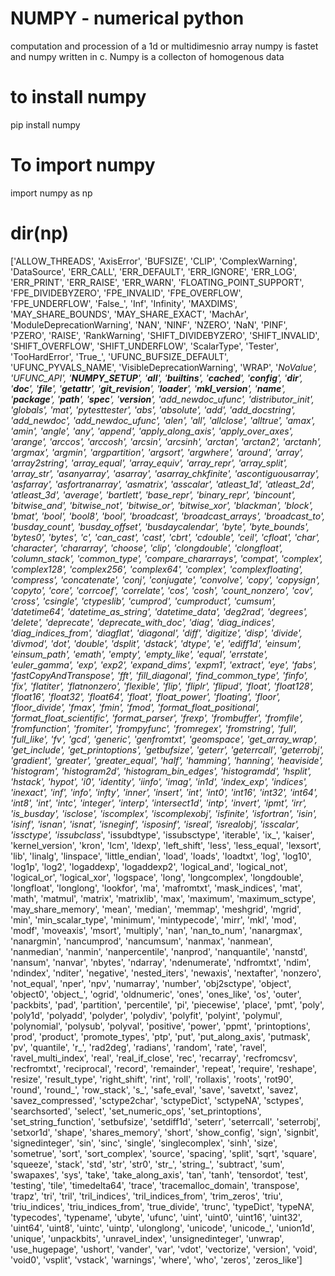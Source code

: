 # NUMPY - numerical python
computation and procession of a 1d or multidimesnio array
numpy is fastet and numpy written in c. Numpy is a collecton of homogenous data

# to install numpy 

pip install numpy

# To import numpy 

import numpy as np  

# dir(np) 

['ALLOW_THREADS',
 'AxisError',
 'BUFSIZE',
 'CLIP',
 'ComplexWarning',
 'DataSource',
 'ERR_CALL',
 'ERR_DEFAULT',
 'ERR_IGNORE',
 'ERR_LOG',
 'ERR_PRINT',
 'ERR_RAISE',
 'ERR_WARN',
 'FLOATING_POINT_SUPPORT',
 'FPE_DIVIDEBYZERO',
 'FPE_INVALID',
 'FPE_OVERFLOW',
 'FPE_UNDERFLOW',
 'False_',
 'Inf',
 'Infinity',
 'MAXDIMS',
 'MAY_SHARE_BOUNDS',
 'MAY_SHARE_EXACT',
 'MachAr',
 'ModuleDeprecationWarning',
 'NAN',
 'NINF',
 'NZERO',
 'NaN',
 'PINF',
 'PZERO',
 'RAISE',
 'RankWarning',
 'SHIFT_DIVIDEBYZERO',
 'SHIFT_INVALID',
 'SHIFT_OVERFLOW',
 'SHIFT_UNDERFLOW',
 'ScalarType',
 'Tester',
 'TooHardError',
 'True_',
 'UFUNC_BUFSIZE_DEFAULT',
 'UFUNC_PYVALS_NAME',
 'VisibleDeprecationWarning',
 'WRAP',
 '_NoValue',
 '_UFUNC_API',
 '__NUMPY_SETUP__',
 '__all__',
 '__builtins__',
 '__cached__',
 '__config__',
 '__dir__',
 '__doc__',
 '__file__',
 '__getattr__',
 '__git_revision__',
 '__loader__',
 '__mkl_version__',
 '__name__',
 '__package__',
 '__path__',
 '__spec__',
 '__version__',
 '_add_newdoc_ufunc',
 '_distributor_init',
 '_globals',
 '_mat',
 '_pytesttester',
 'abs',
 'absolute',
 'add',
 'add_docstring',
 'add_newdoc',
 'add_newdoc_ufunc',
 'alen',
 'all',
 'allclose',
 'alltrue',
 'amax',
 'amin',
 'angle',
 'any',
 'append',
 'apply_along_axis',
 'apply_over_axes',
 'arange',
 'arccos',
 'arccosh',
 'arcsin',
 'arcsinh',
 'arctan',
 'arctan2',
 'arctanh',
 'argmax',
 'argmin',
 'argpartition',
 'argsort',
 'argwhere',
 'around',
 'array',
 'array2string',
 'array_equal',
 'array_equiv',
 'array_repr',
 'array_split',
 'array_str',
 'asanyarray',
 'asarray',
 'asarray_chkfinite',
 'ascontiguousarray',
 'asfarray',
 'asfortranarray',
 'asmatrix',
 'asscalar',
 'atleast_1d',
 'atleast_2d',
 'atleast_3d',
 'average',
 'bartlett',
 'base_repr',
 'binary_repr',
 'bincount',
 'bitwise_and',
 'bitwise_not',
 'bitwise_or',
 'bitwise_xor',
 'blackman',
 'block',
 'bmat',
 'bool',
 'bool8',
 'bool_',
 'broadcast',
 'broadcast_arrays',
 'broadcast_to',
 'busday_count',
 'busday_offset',
 'busdaycalendar',
 'byte',
 'byte_bounds',
 'bytes0',
 'bytes_',
 'c_',
 'can_cast',
 'cast',
 'cbrt',
 'cdouble',
 'ceil',
 'cfloat',
 'char',
 'character',
 'chararray',
 'choose',
 'clip',
 'clongdouble',
 'clongfloat',
 'column_stack',
 'common_type',
 'compare_chararrays',
 'compat',
 'complex',
 'complex128',
 'complex256',
 'complex64',
 'complex_',
 'complexfloating',
 'compress',
 'concatenate',
 'conj',
 'conjugate',
 'convolve',
 'copy',
 'copysign',
 'copyto',
 'core',
 'corrcoef',
 'correlate',
 'cos',
 'cosh',
 'count_nonzero',
 'cov',
 'cross',
 'csingle',
 'ctypeslib',
 'cumprod',
 'cumproduct',
 'cumsum',
 'datetime64',
 'datetime_as_string',
 'datetime_data',
 'deg2rad',
 'degrees',
 'delete',
 'deprecate',
 'deprecate_with_doc',
 'diag',
 'diag_indices',
 'diag_indices_from',
 'diagflat',
 'diagonal',
 'diff',
 'digitize',
 'disp',
 'divide',
 'divmod',
 'dot',
 'double',
 'dsplit',
 'dstack',
 'dtype',
 'e',
 'ediff1d',
 'einsum',
 'einsum_path',
 'emath',
 'empty',
 'empty_like',
 'equal',
 'errstate',
 'euler_gamma',
 'exp',
 'exp2',
 'expand_dims',
 'expm1',
 'extract',
 'eye',
 'fabs',
 'fastCopyAndTranspose',
 'fft',
 'fill_diagonal',
 'find_common_type',
 'finfo',
 'fix',
 'flatiter',
 'flatnonzero',
 'flexible',
 'flip',
 'fliplr',
 'flipud',
 'float',
 'float128',
 'float16',
 'float32',
 'float64',
 'float_',
 'float_power',
 'floating',
 'floor',
 'floor_divide',
 'fmax',
 'fmin',
 'fmod',
 'format_float_positional',
 'format_float_scientific',
 'format_parser',
 'frexp',
 'frombuffer',
 'fromfile',
 'fromfunction',
 'fromiter',
 'frompyfunc',
 'fromregex',
 'fromstring',
 'full',
 'full_like',
 'fv',
 'gcd',
 'generic',
 'genfromtxt',
 'geomspace',
 'get_array_wrap',
 'get_include',
 'get_printoptions',
 'getbufsize',
 'geterr',
 'geterrcall',
 'geterrobj',
 'gradient',
 'greater',
 'greater_equal',
 'half',
 'hamming',
 'hanning',
 'heaviside',
 'histogram',
 'histogram2d',
 'histogram_bin_edges',
 'histogramdd',
 'hsplit',
 'hstack',
 'hypot',
 'i0',
 'identity',
 'iinfo',
 'imag',
 'in1d',
 'index_exp',
 'indices',
 'inexact',
 'inf',
 'info',
 'infty',
 'inner',
 'insert',
 'int',
 'int0',
 'int16',
 'int32',
 'int64',
 'int8',
 'int_',
 'intc',
 'integer',
 'interp',
 'intersect1d',
 'intp',
 'invert',
 'ipmt',
 'irr',
 'is_busday',
 'isclose',
 'iscomplex',
 'iscomplexobj',
 'isfinite',
 'isfortran',
 'isin',
 'isinf',
 'isnan',
 'isnat',
 'isneginf',
 'isposinf',
 'isreal',
 'isrealobj',
 'isscalar',
 'issctype',
 'issubclass_',
 'issubdtype',
 'issubsctype',
 'iterable',
 'ix_',
 'kaiser',
 'kernel_version',
 'kron',
 'lcm',
 'ldexp',
 'left_shift',
 'less',
 'less_equal',
 'lexsort',
 'lib',
 'linalg',
 'linspace',
 'little_endian',
 'load',
 'loads',
 'loadtxt',
 'log',
 'log10',
 'log1p',
 'log2',
 'logaddexp',
 'logaddexp2',
 'logical_and',
 'logical_not',
 'logical_or',
 'logical_xor',
 'logspace',
 'long',
 'longcomplex',
 'longdouble',
 'longfloat',
 'longlong',
 'lookfor',
 'ma',
 'mafromtxt',
 'mask_indices',
 'mat',
 'math',
 'matmul',
 'matrix',
 'matrixlib',
 'max',
 'maximum',
 'maximum_sctype',
 'may_share_memory',
 'mean',
 'median',
 'memmap',
 'meshgrid',
 'mgrid',
 'min',
 'min_scalar_type',
 'minimum',
 'mintypecode',
 'mirr',
 'mkl',
 'mod',
 'modf',
 'moveaxis',
 'msort',
 'multiply',
 'nan',
 'nan_to_num',
 'nanargmax',
 'nanargmin',
 'nancumprod',
 'nancumsum',
 'nanmax',
 'nanmean',
 'nanmedian',
 'nanmin',
 'nanpercentile',
 'nanprod',
 'nanquantile',
 'nanstd',
 'nansum',
 'nanvar',
 'nbytes',
 'ndarray',
 'ndenumerate',
 'ndfromtxt',
 'ndim',
 'ndindex',
 'nditer',
 'negative',
 'nested_iters',
 'newaxis',
 'nextafter',
 'nonzero',
 'not_equal',
 'nper',
 'npv',
 'numarray',
 'number',
 'obj2sctype',
 'object',
 'object0',
 'object_',
 'ogrid',
 'oldnumeric',
 'ones',
 'ones_like',
 'os',
 'outer',
 'packbits',
 'pad',
 'partition',
 'percentile',
 'pi',
 'piecewise',
 'place',
 'pmt',
 'poly',
 'poly1d',
 'polyadd',
 'polyder',
 'polydiv',
 'polyfit',
 'polyint',
 'polymul',
 'polynomial',
 'polysub',
 'polyval',
 'positive',
 'power',
 'ppmt',
 'printoptions',
 'prod',
 'product',
 'promote_types',
 'ptp',
 'put',
 'put_along_axis',
 'putmask',
 'pv',
 'quantile',
 'r_',
 'rad2deg',
 'radians',
 'random',
 'rate',
 'ravel',
 'ravel_multi_index',
 'real',
 'real_if_close',
 'rec',
 'recarray',
 'recfromcsv',
 'recfromtxt',
 'reciprocal',
 'record',
 'remainder',
 'repeat',
 'require',
 'reshape',
 'resize',
 'result_type',
 'right_shift',
 'rint',
 'roll',
 'rollaxis',
 'roots',
 'rot90',
 'round',
 'round_',
 'row_stack',
 's_',
 'safe_eval',
 'save',
 'savetxt',
 'savez',
 'savez_compressed',
 'sctype2char',
 'sctypeDict',
 'sctypeNA',
 'sctypes',
 'searchsorted',
 'select',
 'set_numeric_ops',
 'set_printoptions',
 'set_string_function',
 'setbufsize',
 'setdiff1d',
 'seterr',
 'seterrcall',
 'seterrobj',
 'setxor1d',
 'shape',
 'shares_memory',
 'short',
 'show_config',
 'sign',
 'signbit',
 'signedinteger',
 'sin',
 'sinc',
 'single',
 'singlecomplex',
 'sinh',
 'size',
 'sometrue',
 'sort',
 'sort_complex',
 'source',
 'spacing',
 'split',
 'sqrt',
 'square',
 'squeeze',
 'stack',
 'std',
 'str',
 'str0',
 'str_',
 'string_',
 'subtract',
 'sum',
 'swapaxes',
 'sys',
 'take',
 'take_along_axis',
 'tan',
 'tanh',
 'tensordot',
 'test',
 'testing',
 'tile',
 'timedelta64',
 'trace',
 'tracemalloc_domain',
 'transpose',
 'trapz',
 'tri',
 'tril',
 'tril_indices',
 'tril_indices_from',
 'trim_zeros',
 'triu',
 'triu_indices',
 'triu_indices_from',
 'true_divide',
 'trunc',
 'typeDict',
 'typeNA',
 'typecodes',
 'typename',
 'ubyte',
 'ufunc',
 'uint',
 'uint0',
 'uint16',
 'uint32',
 'uint64',
 'uint8',
 'uintc',
 'uintp',
 'ulonglong',
 'unicode',
 'unicode_',
 'union1d',
 'unique',
 'unpackbits',
 'unravel_index',
 'unsignedinteger',
 'unwrap',
 'use_hugepage',
 'ushort',
 'vander',
 'var',
 'vdot',
 'vectorize',
 'version',
 'void',
 'void0',
 'vsplit',
 'vstack',
 'warnings',
 'where',
 'who',
 'zeros',
 'zeros_like']



